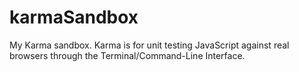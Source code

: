 # karmaSandbox
My Karma sandbox. Karma is for unit testing JavaScript against real browsers through the Terminal/Command-Line Interface.
